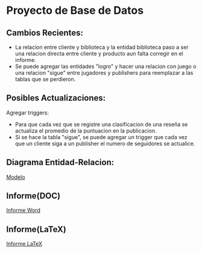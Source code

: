 # Proyecto de Base de Datos

## Cambios Recientes:
- La relacion entre cliente y biblioteca y la entidad biblioteca paso a ser una relacion directa entre cliente y producto aun falta corregir en el informe.
- Se puede agregar las entidades "logro" y hacer una relacion con juego o una relacion "sigue" entre jugadores y publishers para reemplazar a las tablas que se perdieron.

## Posibles Actualizaciones:
Agregar triggers:
- Para que cada vez que se registre una clasificacion de una reseña se actualiza el promedio de la puntuacion en la publicacion.
- Si se hace la tabla "sigue", se puede agregar un trigger que cada vez que un cliente siga a un publisher el numero de seguidores se actualice. 

## Diagrama Entidad-Relacion:

[Modelo](https://app.diagrams.net/#G16BmPW1HvCELL1Uj8WHqFot_TiW-7HElW#%7B%22pageId%22%3A%22Y8d_3NL8UVxxHxiU22tO%22%7D)

## Informe(DOC)

[Informe Word](https://docs.google.com/document/d/1B0UvObiQvjm9qSCLYBCNlkPJNiFwswfPPvivqPRfANk/edit)

## Informe(LaTeX)

[Informe LaTeX](https://www.overleaf.com/project/664813a62f1a4bf373ee2830)
